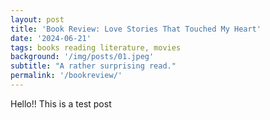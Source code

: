 ```yaml
---
layout: post
title: 'Book Review: Love Stories That Touched My Heart'
date: '2024-06-21'
tags: books reading literature, movies
background: '/img/posts/01.jpeg'
subtitle: "A rather surprising read."
permalink: '/bookreview/'
---
```


Hello!! This is a test post
